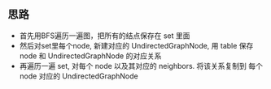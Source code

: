 ##  思路
- 首先用BFS遍历一遍图，把所有的结点保存在 set 里面
- 然后对set里每个node, 新建对应的 UndirectedGraphNode,  用 table 保存 node 和 UndirectedGraphNode 的对应关系
- 再遍历一遍 set, 对每个 node 以及其对应的 neighbors. 将该关系复制到 每个 node 对应的 UndirectedGraphNode